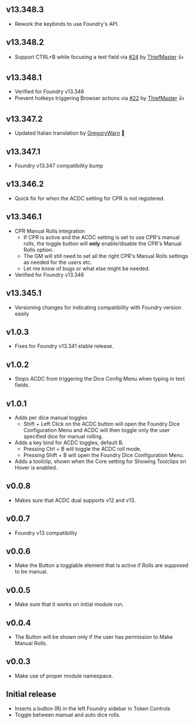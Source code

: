 ## v13.348.3
* Rework the keybinds to use Foundry's API.

## v13.348.2
* Support CTRL+B while focusing a text field via [#24](<https://github.com/thatlonelybugbear/acdc/pull/24>) by [ThiefMaster](<https://github.com/ThiefMaster>) 👍

## v13.348.1
* Verified for Foundry v13.348
* Prevent hotkeys triggering Browser actions via [#22](<https://github.com/thatlonelybugbear/acdc/pull/22>) by [ThiefMaster](<https://github.com/ThiefMaster>) 👍

## v13.347.2
* Updated Italian translation by [GregoryWarn](<https://github.com/GregoryWarn>) 🤗

## v13.347.1
* Foundry v13.347 compatibility bump

## v13.346.2
- Quick fix for when the ACDC setting for CPR is not registered.

## v13.346.1
- CPR Manual Rolls integration
  - If CPR is active and the ACDC setting is set to use CPR's manual rolls, the toggle button will **only** enable/disable the CPR's Manual Rolls option.
  - The GM will still need to set all the right CPR's Manual Rolls settings as needed for the users etc.
  - Let me know of bugs or what else might be needed.
- Verified for Foundry v13.346
 
## v13.345.1
* Versioning changes for indicating compatibility with Foundry version easily

## v1.0.3
- Fixes for Foundry v13.341 stable release.

## v1.0.2
- Stops ACDC from triggering the Dice Config Menu when typing in text fields.

## v1.0.1
- Adds per dice manual toggles
  - Shift + Left Click on the ACDC button will open the Foundry Dice Configuration Menu and ACDC will then toggle only the user specified dice for manual rolling.
- Adds a key bind for ACDC toggles, default B.
  - Pressing Ctrl + B will toggle the ACDC roll mode.
  - Pressing Shift + B will open the Foundry Dice Configuration Menu.
- Adds a toolclip, shown when the Core setting for Showing Toolclips on Hover is enabled.

## v0.0.8
- Makes sure that ACDC dual supports v12 and v13.

## v0.0.7
- Foundry v13 compatibility

## v0.0.6
- Make the Button a togglable element that is active if Rolls are supposed to be manual.

## v0.0.5
- Make sure that it works on initial module run.

## v0.0.4
- The Button will be shown only if the user has permission to Make Manual Rolls.
  
## v0.0.3
- Make use of proper module namespace.

## Initial release
- Inserts a button (R) in the left Foundry sidebar in Token Controls
- Toggle between manual and auto dice rolls.
